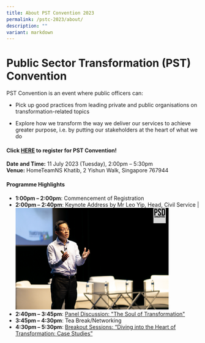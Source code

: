 ```yaml
---
title: About PST Convention 2023
permalink: /pstc-2023/about/
description: ""
variant: markdown
---
```

# Public Sector Transformation (PST) Convention 

PST Convention is an event where public officers can:
* Pick up good practices from leading private and public organisations on transformation-related topics

* Explore how we transform the way we deliver our services to achieve greater purpose, i.e. by putting our stakeholders at the heart of what we do

#### **Click&nbsp;[HERE](https://go.gov.sg/psw2023reg)&nbsp;to register for PST Convention!**<br>
**Date and Time:**&nbsp;11 July 2023 (Tuesday), 2:00pm – 5:30pm<br>
**Venue:**&nbsp;HomeTeamNS Khatib, 2 Yishun Walk, Singapore 767944

#### Programme Highlights
* **1:00pm – 2:00pm**: Commencement of Registration
* **2:00pm – 2:40pm**: Keynote Address by Mr Leo Yip, Head, Civil Service
| <img style="width:400px" src="/images/PSW2023/edited_-16.jpg">
* **2:40pm – 3:45pm**: [Panel Discussion: "The Soul of Transformation"](https://www.publicserviceweek.gov.sg/pstc-2023/paneldiscussion/) 
* **3:45pm – 4:30pm**: Tea Break/Networking
*  **4:30pm – 5:30pm**: [Breakout Sessions: “Diving into the Heart of Transformation: Case Studies”](https://www.publicserviceweek.gov.sg/pstc-2023/programme/breakoutsessions/)